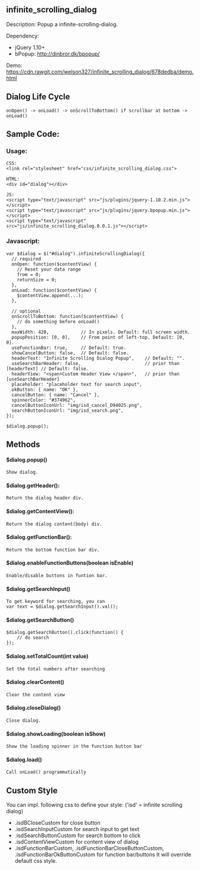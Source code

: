 ## infinite_scrolling_dialog

Description:
Popup a infinite-scrolling-dialog.

Dependency:
* jQuery 1.10+
* bPopup: <a href="http://dinbror.dk/bpopup/">http://dinbror.dk/bpopup/</a>

Demo:
<a href="https://cdn.rawgit.com/welson327/infinite_scrolling_dialog/678dedba/demo.html">https://cdn.rawgit.com/welson327/infinite_scrolling_dialog/678dedba/demo.html</a>

## Dialog Life Cycle
    onOpen() -> onLoad() -> onScrollToBottom() if scrollbar at bottom -> onLoad()

## Sample Code:
### Usage:
    CSS:
    <link rel="stylesheet" href="css/infinite_scrolling_dialog.css">
    
    HTML:
    <div id="dialog"></div>
    
    JS:
    <script type="text/javascript" src="js/plugins/jquery-1.10.2.min.js"></script>
    <script type="text/javascript" src="js/plugins/jquery.bpopup.min.js"></script>
    <script type="text/javascript" src="js/infinite_scrolling_dialog.0.0.1.js"></script>

### Javascript:

    var $dialog = $("#dialog").infiniteScrollingDialog({
      // required
      onOpen: function($contentView) {
        // Reset your data range
        from = 0;
        returnSize = 0;
      },
      onLoad: function($contentView) {
        $contentView.append(...);
      },
      
      // optional
      onScrollToBottom: function($contentView) {
        // do something before onLoad()
      },
      maxWidth: 420,            // In pixels. Default: full screen width.
      popupPosition: [0, 0],    // From point of left-top. Default: [0, 0].
      useFunctionBar: true,     // Default: true.
      showCancelButton: false,  // Default: false.
      headerText: "Infinite Scrolling Dialog Popup",    // Default: "".
      useSearchBarHeader: false,                        // prior than [headerText] // Default: false.
      headerView: "<span>Custom Header View </span>",   // prior than [useSearchBarHeader]
      placeholder: "placeholder text for search input",
      okButton: { name: "OK" },
      cancelButton: { name: "Cancel" },
      spinnerColor: "#374962",
      cancelButtonIconUrl: "img/isd_cancel_D94025.png",
      searchButtonIconUrl: "img/isd_search.png",
    });
    
    $dialog.popup();

## Methods
#### $dialog.popup()
    Show dialog.

#### $dialog.getHeader():
    Return the dialog header div.
    
#### $dialog.getContentView():
    Return the dialog content(body) div.
    
#### $dialog.getFunctionBar():
    Return the bottom function bar div.
    
#### $dialog.enableFunctionButtons(boolean isEnable)
    Enable/disable buttons in funtion bar.

#### $dialog.getSearchInput()
    To get keyword for searching, you can
    var text = $dialog.getSearchInput().val();

#### $dialog.getSearchButton()
    $dialog.getSearchButton().click(function() {
        // do search 
    });

#### $dialog.setTotalCount(int value)
    Set the total numbers after searching
    
#### $dialog.clearContent()
    Clear the content view

#### $dialog.closeDialog()
    Close dialog.

#### $dialog.showLoading(boolean isShow)
    Show the loading spinner in the function button bar
    
#### $dialog.load()
    Call onLoad() programmatically

## Custom Style
You can impl. following css to define your style: ('isd' = infinite scrolling dialog) 
* .isdBCloseCustom for close button
* .isdSearchInputCustom for search input to get text
* .isdSearchButtonCustom for search bottom to click
* .isdContentViewCustom for content view of dialog
* .isdFunctionBarCustom, .isdFunctionBarCloseButtonCustom, .isdFunctionBarOkButtonCustom for function bar/buttons
It will override default css style.
